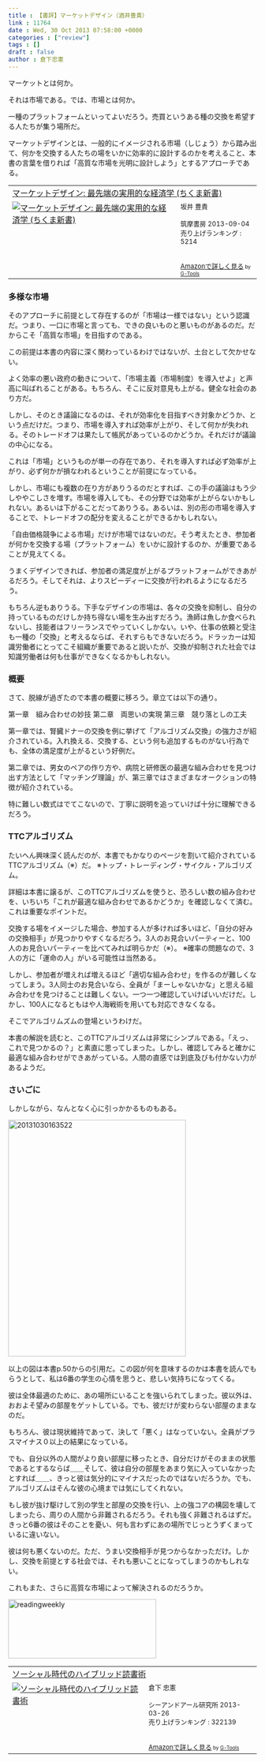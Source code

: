 ```yaml
---
title : 【書評】マーケットデザイン（酒井豊貴）
link : 11764
date : Wed, 30 Oct 2013 07:58:00 +0000
categories : ["review"]
tags : []
draft : false
author : 倉下忠憲
---
```


マーケットとは何か。

それは市場である。では、市場とは何か。

一種のプラットフォームといってよいだろう。売買というある種の交換を希望する人たちが集う場所だ。

マーケットデザインとは、一般的にイメージされる市場（しじょう）から踏み出て、何かを交換する人たちの場をいかに効率的に設計するのかを考えること、本書の言葉を借りれば「高質な市場を光明に設計しよう」とするアプローチである。

<table  border="0" cellpadding="5"><tr><td colspan="2"><a href="http://www.amazon.co.jp/%E3%83%9E%E3%83%BC%E3%82%B1%E3%83%83%E3%83%88%E3%83%87%E3%82%B6%E3%82%A4%E3%83%B3-%E6%9C%80%E5%85%88%E7%AB%AF%E3%81%AE%E5%AE%9F%E7%94%A8%E7%9A%84%E3%81%AA%E7%B5%8C%E6%B8%88%E5%AD%A6-%E3%81%A1%E3%81%8F%E3%81%BE%E6%96%B0%E6%9B%B8-%E5%9D%82%E4%BA%95-%E8%B1%8A%E8%B2%B4/dp/4480067345%3FSubscriptionId%3D15SMZCTB9V8NGR2TW082%26tag%3Drashita1000-22%26linkCode%3Dxm2%26camp%3D2025%26creative%3D165953%26creativeASIN%3D4480067345" target="_top">マーケットデザイン: 最先端の実用的な経済学 (ちくま新書)</a><img src="http://www.assoc-amazon.jp/e/ir?t=rashita1000-22&l=ur2&o=9" width="1" height="1" style="border: none;" alt="" /></td></tr><tr><td valign="top"><a href="http://www.amazon.co.jp/%E3%83%9E%E3%83%BC%E3%82%B1%E3%83%83%E3%83%88%E3%83%87%E3%82%B6%E3%82%A4%E3%83%B3-%E6%9C%80%E5%85%88%E7%AB%AF%E3%81%AE%E5%AE%9F%E7%94%A8%E7%9A%84%E3%81%AA%E7%B5%8C%E6%B8%88%E5%AD%A6-%E3%81%A1%E3%81%8F%E3%81%BE%E6%96%B0%E6%9B%B8-%E5%9D%82%E4%BA%95-%E8%B1%8A%E8%B2%B4/dp/4480067345%3FSubscriptionId%3D15SMZCTB9V8NGR2TW082%26tag%3Drashita1000-22%26linkCode%3Dxm2%26camp%3D2025%26creative%3D165953%26creativeASIN%3D4480067345" target="_top"><img src="http://ecx.images-amazon.com/images/I/41BO4Gr1aAL._SL160_.jpg" border="0" alt="マーケットデザイン: 最先端の実用的な経済学 (ちくま新書)" /></a></td><td valign="top"><font size="-1">坂井 豊貴 <br /><br />筑摩書房  2013-09-04<br />売り上げランキング : 5214<br /><br /><br /><a href="http://www.amazon.co.jp/%E3%83%9E%E3%83%BC%E3%82%B1%E3%83%83%E3%83%88%E3%83%87%E3%82%B6%E3%82%A4%E3%83%B3-%E6%9C%80%E5%85%88%E7%AB%AF%E3%81%AE%E5%AE%9F%E7%94%A8%E7%9A%84%E3%81%AA%E7%B5%8C%E6%B8%88%E5%AD%A6-%E3%81%A1%E3%81%8F%E3%81%BE%E6%96%B0%E6%9B%B8-%E5%9D%82%E4%BA%95-%E8%B1%8A%E8%B2%B4/dp/4480067345%3FSubscriptionId%3D15SMZCTB9V8NGR2TW082%26tag%3Drashita1000-22%26linkCode%3Dxm2%26camp%3D2025%26creative%3D165953%26creativeASIN%3D4480067345" target="_top">Amazonで詳しく見る</a></font><font size="-2"> by <a href="http://www.goodpic.com/mt/aws/index.html" >G-Tools</a></font></td></tr></table>

<H3>多様な市場</H3>そのアプローチに前提として存在するのが「市場は一様ではない」という認識だ。つまり、一口に市場と言っても、できの良いものと悪いものがあるのだ。だからこそ「高質な市場」を目指すのである。

この前提は本書の内容に深く関わっているわけではないが、土台として欠かせない。

よく効率の悪い政府の動きについて、「市場主義（市場制度）を導入せよ」と声高に叫ばれることがある。もちろん、そこに反対意見も上がる。健全な社会のあり方だ。

しかし、そのとき議論になるのは、それが効率化を目指すべき対象かどうか、という点だけだ。つまり、市場を導入すれば効率が上がり、そして何かが失われる。そのトレードオフは果たして帳尻があっているのかどうか。それだけが議論の中心になる。

これは「市場」というものが単一の存在であり、それを導入すれば必ず効率が上がり、必ず何かが損なわれるということが前提になっている。

しかし、市場にも複数の在り方がありうるのだとすれば、この手の議論はもう少しややこしさを増す。市場を導入しても、その分野では効率が上がらないかもしれない。あるいは下がることだってありうる。あるいは、別の形の市場を導入することで、トレードオフの配分を変えることができるかもしれない。

「自由価格競争による市場」だけが市場ではないのだ。そう考えたとき、参加者が何かを交換する場（プラットフォーム）をいかに設計するのか、が重要であることが見えてくる。

うまくデザインできれば、参加者の満足度が上がるプラットフォームができあがるだろう。そしてそれは、よりスピーディーに交換が行われるようになるだろう。

もちろん逆もありうる。下手なデザインの市場は、各々の交換を抑制し、自分の持っているものだけしか持ち得ない場を生み出すだろう。漁師は魚しか食べられないし、技能者はフリーランスでやっていくしかない。いや、仕事の依頼と受注も一種の「交換」と考えるならば、それすらもできないだろう。ドラッカーは知識労働者にとってこそ組織が重要であると説いたが、交換が抑制された社会では知識労働者は何も仕事ができなくなるかもしれない。

<H3>概要</H3>さて、脱線が過ぎたので本書の概要に移ろう。章立ては以下の通り。

第一章　組み合わせの妙技
第二章　両思いの実現
第三章　競り落としの工夫

第一章では、腎臓ドナーの交換を例に挙げて「アルゴリズム交換」の強力さが紹介されている。入れ換える、交換する、という何も追加するものがない行為でも、全体の満足度が上がるという好例だ。

第二章では、男女のペアの作り方や、病院と研修医の最適な組み合わせを見つけ出す方法として「マッチング理論」が、第三章ではさまざまなオークションの特徴が紹介されている。

特に難しい数式はでてこないので、丁寧に説明を追っていけば十分に理解できるだろう。

<H3>TTCアルゴリズム</H3>たいへん興味深く読んだのが、本書でもかなりのページを割いて紹介されているTTCアルゴリズム（※）だ。
※トップ・トレーディング・サイクル・アルゴリズム。

詳細は本書に譲るが、このTTCアルゴリズムを使うと、恐ろしい数の組み合わせを、いちいち「これが最適な組み合わせであるかどうか」を確認しなくて済む。これは重要なポイントだ。

交換する場をイメージした場合、参加する人が多ければ多いほど、「自分の好みの交換相手」が見つかりやすくなるだろう。3人のお見合いパーティーと、100人のお見合いパーティーを比べてみれば明らかだ（※）。
※確率の問題なので、3人の方に「運命の人」がいる可能性は当然ある。

しかし、参加者が増えれば増えるほど「適切な組み合わせ」を作るのが難しくなってしまう。3人同士のお見合いなら、全員が「まーしゃないかな」と思える組み合わせを見つけることは難しくない。一つ一つ確認していけばいいだけだ。しかし、100人になるともはや人海戦術を用いても対応できなくなる。

そこでアルゴリムズムの登場というわけだ。

本書の解説を読むと、このTTCアルゴリズムは非常にシンプルである。「えっ、これで見つかるの？」と素直に思ってしまった。しかし、確認してみると確かに最適な組み合わせができあがっている。人間の直感では到底及びも付かない力があるようだ。

<H3>さいごに</H3>しかしながら、なんとなく心に引っかかるものもある。

<a href="https://rashita.net/blog/wp-content/uploads/2013/10/20131030163522.jpg"><img src="https://rashita.net/blog/wp-content/uploads/2013/10/20131030163522.jpg" alt="20131030163522" width="360" height="480" class="alignnone size-full wp-image-11765" /></a>

以上の図は本書p.50からの引用だ。この図が何を意味するのかは本書を読んでもらうとして、私は6番の学生の心情を思うと、悲しい気持ちになってくる。

彼は全体最適のために、あの場所にいることを強いられてしまった。彼以外は、おおよそ望みの部屋をゲットしている。でも、彼だけが変わらない部屋のままなのだ。

もちろん、彼は現状維持であって、決して「悪く」はなっていない。全員がプラスマイナス０以上の結果になっている。

でも、自分以外の人間がより良い部屋に移ったとき、自分だけがそのままの状態であるとするならば＿＿そして、彼は自分の部屋をあまり気に入っていなかったとすれば＿＿、きっと彼は気分的にマイナスだったのではないだろうか。でも、アルゴリズムはそんな彼の心境までは気にしてくれない。

もし彼が抜け駆けして別の学生と部屋の交換を行い、上の強コアの構図を壊してしまったら、周りの人間から非難されるだろう。それも強く非難されるはずだ。きっと6番の彼はそのことを憂い、何も言わずにあの場所でじっとうずくまっているに違いない。

彼は何も悪くないのだ。ただ、うまい交換相手が見つからなかっただけ。しかし、交換を前提とする社会では、それも悪いことになってしまうのかもしれない。

これもまた、さらに高質な市場によって解決されるのだろうか。


<a href="https://rashita.net/blog/wp-content/uploads/2013/10/readingweekly.jpg"><img src="https://rashita.net/blog/wp-content/uploads/2013/10/readingweekly.jpg" alt="readingweekly" width="300" height="120" class="alignnone size-full wp-image-11752" /></a>

<table  border="0" cellpadding="5"><tr><td colspan="2"><a href="http://www.amazon.co.jp/%E3%82%BD%E3%83%BC%E3%82%B7%E3%83%A3%E3%83%AB%E6%99%82%E4%BB%A3%E3%81%AE%E3%83%8F%E3%82%A4%E3%83%96%E3%83%AA%E3%83%83%E3%83%89%E8%AA%AD%E6%9B%B8%E8%A1%93-%E5%80%89%E4%B8%8B-%E5%BF%A0%E6%86%B2/dp/4863541244%3FSubscriptionId%3D15SMZCTB9V8NGR2TW082%26tag%3Drashita1000-22%26linkCode%3Dxm2%26camp%3D2025%26creative%3D165953%26creativeASIN%3D4863541244" target="_top">ソーシャル時代のハイブリッド読書術</a><img src="http://www.assoc-amazon.jp/e/ir?t=rashita1000-22&l=ur2&o=9" width="1" height="1" style="border: none;" alt="" /></td></tr><tr><td valign="top"><a href="http://www.amazon.co.jp/%E3%82%BD%E3%83%BC%E3%82%B7%E3%83%A3%E3%83%AB%E6%99%82%E4%BB%A3%E3%81%AE%E3%83%8F%E3%82%A4%E3%83%96%E3%83%AA%E3%83%83%E3%83%89%E8%AA%AD%E6%9B%B8%E8%A1%93-%E5%80%89%E4%B8%8B-%E5%BF%A0%E6%86%B2/dp/4863541244%3FSubscriptionId%3D15SMZCTB9V8NGR2TW082%26tag%3Drashita1000-22%26linkCode%3Dxm2%26camp%3D2025%26creative%3D165953%26creativeASIN%3D4863541244" target="_top"><img src="http://ecx.images-amazon.com/images/I/31m4SHzWXQL._SL160_.jpg" border="0" alt="ソーシャル時代のハイブリッド読書術" /></a></td><td valign="top"><font size="-1">倉下 忠憲 <br /><br />シーアンドアール研究所  2013-03-26<br />売り上げランキング : 322139<br /><br /><br /><a href="http://www.amazon.co.jp/%E3%82%BD%E3%83%BC%E3%82%B7%E3%83%A3%E3%83%AB%E6%99%82%E4%BB%A3%E3%81%AE%E3%83%8F%E3%82%A4%E3%83%96%E3%83%AA%E3%83%83%E3%83%89%E8%AA%AD%E6%9B%B8%E8%A1%93-%E5%80%89%E4%B8%8B-%E5%BF%A0%E6%86%B2/dp/4863541244%3FSubscriptionId%3D15SMZCTB9V8NGR2TW082%26tag%3Drashita1000-22%26linkCode%3Dxm2%26camp%3D2025%26creative%3D165953%26creativeASIN%3D4863541244" target="_top">Amazonで詳しく見る</a></font><font size="-2"> by <a href="http://www.goodpic.com/mt/aws/index.html" >G-Tools</a></font></td></tr></table>
